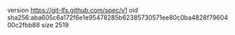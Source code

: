 version https://git-lfs.github.com/spec/v1
oid sha256:aba605c6a172f6e1e95478285b62385730571ee80c0ba4828f7960400c2fbb88
size 2519
